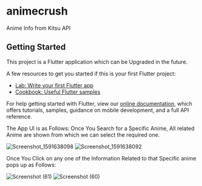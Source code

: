 # animecrush

Anime Info from Kitsu API

## Getting Started

This project is a Flutter application which can be Upgraded in the future.

A few resources to get you started if this is your first Flutter project:

- [Lab: Write your first Flutter app](https://flutter.dev/docs/get-started/codelab)
- [Cookbook: Useful Flutter samples](https://flutter.dev/docs/cookbook)

For help getting started with Flutter, view our
[online documentation](https://flutter.dev/docs), which offers tutorials,
samples, guidance on mobile development, and a full API reference.


The App UI is as Follows:
  Once You Search for a Specific Anime, All related Anime are shown from which we can select the required one.
  
![Screenshot_1591638098](https://user-images.githubusercontent.com/39043506/84065330-d71d9f80-a9e1-11ea-92dc-d54772f5f812.png)    ![Screenshot_1591638092](https://user-images.githubusercontent.com/39043506/84065428-00d6c680-a9e2-11ea-963e-091750de2945.png)

Once You Click on any one of the Information Related to that Specific anime pops up as Follows:

![Screenshot (61)](https://user-images.githubusercontent.com/39043506/84066275-49db4a80-a9e3-11ea-8ef9-e044f1517263.png) ![Screenshot (60)](https://user-images.githubusercontent.com/39043506/84066279-4c3da480-a9e3-11ea-9de3-15e04c893d02.png)










